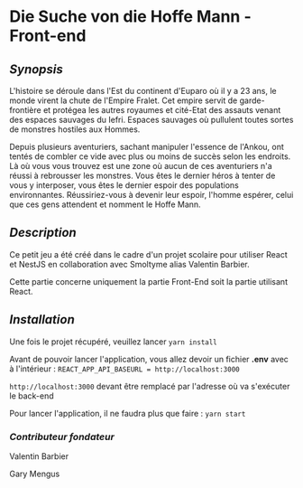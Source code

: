 # Die Suche von die Hoffe Mann - Front-end

## ***Synopsis***

L'histoire se déroule dans l'Est du continent d'Euparo où il y a 23 ans, le monde virent la chute de l'Empire Fralet. Cet empire servit de garde-frontière et protégea les autres royaumes et cité-Etat des assauts venant des espaces sauvages du Iefri. Espaces sauvages où pullulent toutes sortes de monstres hostiles aux Hommes.


Depuis plusieurs aventuriers, sachant manipuler l'essence de l'Ankou, ont tentés de combler ce vide avec plus ou moins de succès selon les endroits. Là où vous vous trouvez est une zone où aucun de ces aventuriers n'a réussi à rebrousser les monstres. Vous êtes le dernier héros à tenter de vous y interposer, vous êtes le dernier espoir des populations environnantes. Réussiriez-vous à devenir leur espoir, l'homme espérer, celui que ces gens attendent et nomment le Hoffe Mann.

## ***Description***

Ce petit jeu a été créé dans le cadre d'un projet scolaire pour utiliser React et NestJS en collaboration avec Smoltyme alias Valentin Barbier.

Cette partie concerne uniquement la partie Front-End soit la partie utilisant React.

## ***Installation***

Une fois le projet récupéré, veuillez lancer `yarn install`

Avant de pouvoir lancer l'application, vous allez devoir un fichier **.env** avec à l'intérieur : ``REACT_APP_API_BASEURL = http://localhost:3000``

`http://localhost:3000` devant être remplacé par l'adresse où va s'exécuter le back-end

Pour lancer l'application, il ne faudra plus que faire : `yarn start`


### ***Contributeur fondateur***
Valentin Barbier

Gary Mengus